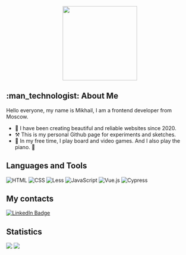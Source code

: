 <div id="header" align="center">
  <img src="https://media.giphy.com/media/7NoNw4pMNTvgc/giphy.gif" width="200"/>
</div>

<h2>:man_technologist: About Me</h2>

Hello everyone, my name is Mikhail, I am a frontend developer from Moscow.
- :date: I have been creating beautiful and reliable websites since 2020.
- :hammer_and_pick: This is my personal Github page for experiments and sketches.
- :game_die: In my free time, I play board and video games. And I also play the piano. :musical_keyboard:

<div id="badges">
  <h2>Languages and Tools</h2>
  <img src="https://img.shields.io/badge/-html5-090909?style=for-the-badge&logo=html5&logoColor=E34F26" alt="HTML"/>
  <img src="https://img.shields.io/badge/-css3-090909?style=for-the-badge&logo=css3&logoColor=1572B6" alt="CSS"/>
  <img src="https://img.shields.io/badge/-less-090909?style=for-the-badge&logo=less&logoColor=white" alt="Less"/>
  <img src="https://img.shields.io/badge/-JavaScript-090909?style=for-the-badge&logo=JavaScript&logoColor=E9D54D" alt="JavaScript"/>
  <img src="https://img.shields.io/badge/-Vue-090909?style=for-the-badge&logo=vue.js&logoColor=41b883" alt="Vue.js"/>
  <img src="https://img.shields.io/badge/-Cypress-090909?style=for-the-badge&logo=Cypress&logoColor=41b883" alt="Cypress"/>
</div>

<div id="Contacts">
  <h2>My contacts</h2>
  <a href="https://t.me/painofhail"><img src="https://img.shields.io/badge/-Telegram-090909?style=for-the-badge&logo=telegram&logoColor=27A0D9" alt="LinkedIn Badge"/></a>
</div>

<div id="Statistics">
  <h2>Statistics</h2>
  <picture>
    <source srcset="https://github-readme-stats.vercel.app/api?username=qimijoy&show_icons=true&theme=dark" media="(prefers-color-scheme: dark)" />
    <source srcset="https://github-readme-stats.vercel.app/api?username=qimijoy&show_icons=true" media="(prefers-color-scheme: light), (prefers-color-scheme: no-preference)"/>
    <img src="https://github-readme-stats.vercel.app/api?username=qimijoy&show_icons=true" />
  </picture>
  <picture>
    <source srcset="https://github-readme-stats.vercel.app/api/top-langs?username=qimijoy&show_icons=true&theme=dark" media="(prefers-color-scheme: dark)" />
    <img src="https://github-readme-stats.vercel.app/api/top-langs?username=qimijoy&show_icons=true" />
  </picture>
  <div><img src="https://komarev.com/ghpvc/?username=qimijoy&style=flat-square&color=blue" alt=""/></div>
</div>
